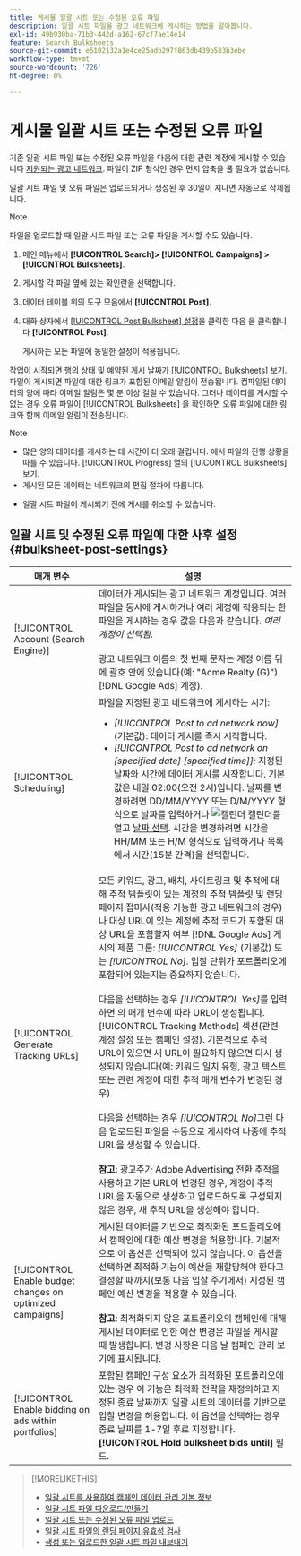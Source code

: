```yaml
---
title: 게시물 일괄 시트 또는 수정된 오류 파일
description: 일괄 시트 파일을 광고 네트워크에 게시하는 방법을 알아봅니다.
exl-id: 49b930ba-71b3-442d-a162-67cf7ae14e14
feature: Search Bulksheets
source-git-commit: e5102132a1e4ce25adb297f863db439b583b3ebe
workflow-type: tm+mt
source-wordcount: '726'
ht-degree: 0%

---
```


# 게시물 일괄 시트 또는 수정된 오류 파일

기존 일괄 시트 파일 또는 수정된 오류 파일을 다음에 대한 관련 계정에 게시할 수 있습니다 [지원되는 광고 네트워크](bulksheet-about.md#bulksheet-functionality-by-network). 파일이 ZIP 형식인 경우 먼저 압축을 풀 필요가 없습니다.

일괄 시트 파일 및 오류 파일은 업로드되거나 생성된 후 30일이 지나면 자동으로 삭제됩니다.

>[!NOTE]
>파일을 업로드할 때 일괄 시트 파일 또는 오류 파일을 게시할 수도 있습니다.

1. 메인 메뉴에서 **[!UICONTROL Search]> [!UICONTROL Campaigns] >[!UICONTROL Bulksheets]**.

1. 게시할 각 파일 옆에 있는 확인란을 선택합니다.

1. 데이터 테이블 위의 도구 모음에서 **[!UICONTROL Post]**.

1. 대화 상자에서 [[!UICONTROL Post Bulksheet] 설정](#bulksheet-post-settings)을 클릭한 다음 을 클릭합니다 **[!UICONTROL Post]**.

   게시하는 모든 파일에 동일한 설정이 적용됩니다.

작업이 시작되면 행의 상태 및 예약된 게시 날짜가 [!UICONTROL Bulksheets] 보기. 파일이 게시되면 파일에 대한 링크가 포함된 이메일 알림이 전송됩니다. 컴파일된 데이터의 양에 따라 이메일 알림은 몇 분 이상 걸릴 수 있습니다. 그러나 데이터를 게시할 수 없는 경우 오류 파일이 [!UICONTROL Bulksheets] 을 확인하면 오류 파일에 대한 링크와 함께 이메일 알림이 전송됩니다.

>[!NOTE]
>
>* 많은 양의 데이터를 게시하는 데 시간이 더 오래 걸립니다. 에서 파일의 진행 상황을 따를 수 있습니다. [!UICONTROL Progress] 열의 [!UICONTROL Bulksheets] 보기.
>* 게시된 모든 데이터는 네트워크의 편집 절차에 따릅니다.
* 일괄 시트 파일이 게시되기 전에 게시를 취소할 수 있습니다.

## 일괄 시트 및 수정된 오류 파일에 대한 사후 설정 {#bulksheet-post-settings}

| 매개 변수 | 설명 |
|----|----|
| [!UICONTROL Account (Search Engine)] | 데이터가 게시되는 광고 네트워크 계정입니다. 여러 파일을 동시에 게시하거나 여러 계정에 적용되는 한 파일을 게시하는 경우 값은 다음과 같습니다. <i>여러 계정이 선택됨</i>.<br><br>광고 네트워크 이름의 첫 번째 문자는 계정 이름 뒤에 괄호 안에 있습니다(예: &quot;Acme Realty (G)&quot;). [!DNL Google Ads] 계정). |
| [!UICONTROL Scheduling] | 파일을 지정된 광고 네트워크에 게시하는 시기:<ul><li><i>[!UICONTROL Post to ad network now]</i> (기본값): 데이터 게시를 즉시 시작합니다.</li><li><i>[!UICONTROL Post to ad network on \[specified date\] \[specified time\]]:</i> 지정된 날짜와 시간에 데이터 게시를 시작합니다. 기본값은 내일 02:00(오전 2시)입니다. 날짜를 변경하려면 DD/MM/YYYY 또는 D/M/YYYY 형식으로 날짜를 입력하거나 ![캘린더](assets/calendar.png "캘린더") 캘린더를 열고 [날짜 선택](/help/search-social-commerce/common-tasks/navigation-editing-selection/calendar.md). 시간을 변경하려면 시간을 HH/MM 또는 H/M 형식으로 입력하거나 목록에서 시간(15분 간격)을 선택합니다.</li></ul> |
| [!UICONTROL Generate Tracking URLs] | 모든 키워드, 광고, 배치, 사이트링크 및 추적에 대해 추적 템플릿이 있는 계정의 추적 템플릿 및 랜딩 페이지 접미사(적용 가능한 광고 네트워크의 경우)나 대상 URL이 있는 계정에 추적 코드가 포함된 대상 URL을 포함할지 여부 [!DNL Google Ads] 게시의 제품 그룹: <i>[!UICONTROL Yes]</i> (기본값) 또는 <i>[!UICONTROL No]</i>. 입찰 단위가 포트폴리오에 포함되어 있는지는 중요하지 않습니다.<br><br>다음을 선택하는 경우 <i>[!UICONTROL Yes]</i>를 입력하면 의 매개 변수에 따라 URL이 생성됩니다. [!UICONTROL Tracking Methods] 섹션(관련 계정 설정 또는 캠페인 설정). 기본적으로 추적 URL이 있으면 새 URL이 필요하지 않으면 다시 생성되지 않습니다(예: 키워드 일치 유형, 광고 텍스트 또는 관련 계정에 대한 추적 매개 변수가 변경된 경우).<br><br>다음을 선택하는 경우 <i>[!UICONTROL No]</i>그런 다음 업로드된 파일을 수동으로 게시하여 나중에 추적 URL을 생성할 수 있습니다.<br><br><b>참고:</b> 광고주가 Adobe Advertising 전환 추적을 사용하고 기본 URL이 변경된 경우, 계정이 추적 URL을 자동으로 생성하고 업로드하도록 구성되지 않은 경우, 새 추적 URL을 생성해야 합니다. |
| [!UICONTROL Enable budget changes on optimized campaigns] | 게시된 데이터를 기반으로 최적화된 포트폴리오에서 캠페인에 대한 예산 변경을 허용합니다. 기본적으로 이 옵션은 선택되어 있지 않습니다. 이 옵션을 선택하면 최적화 기능이 예산을 재할당해야 한다고 결정할 때까지(보통 다음 입찰 주기에서) 지정된 캠페인 예산 변경을 적용할 수 있습니다.<br><br><b>참고:</b> 최적화되지 않은 포트폴리오의 캠페인에 대해 게시된 데이터로 인한 예산 변경은 파일을 게시할 때 발생합니다. 변경 사항은 다음 날 캠페인 관리 보기에 표시됩니다. |
| [!UICONTROL Enable bidding on ads within portfolios] | 포함된 캠페인 구성 요소가 최적화된 포트폴리오에 있는 경우 이 기능은 최적화 전략을 재정의하고 지정된 종료 날짜까지 일괄 시트의 데이터를 기반으로 입찰 변경을 허용합니다. 이 옵션을 선택하는 경우 종료 날짜를 1-7일 후로 지정합니다. **[!UICONTROL Hold bulksheet bids until]** 필드. |

>[!MORELIKETHIS]
>
>* [일괄 시트를 사용하여 캠페인 데이터 관리 기본 정보](bulksheet-about.md)
>* [일괄 시트 파일 다운로드/만들기](bulksheet-download.md)
>* [일괄 시트 또는 수정된 오류 파일 업로드](bulksheet-upload.md)
>* [일괄 시트 파일의 랜딩 페이지 유효성 검사](bulksheet-validate-landing-pages.md)
>* [생성 또는 업로드한 일괄 시트 파일 내보내기](bulksheet-export.md)
